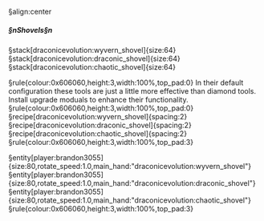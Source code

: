 §align:center
##### §nShovels§n

§stack[draconicevolution:wyvern_shovel]{size:64}§stack[draconicevolution:draconic_shovel]{size:64}§stack[draconicevolution:chaotic_shovel]{size:64}

§rule{colour:0x606060,height:3,width:100%,top_pad:0}
In their default configuration these tools are just a little more effective than diamond tools. Install upgrade moduals to enhance their functionality.
§rule{colour:0x606060,height:3,width:100%,top_pad:0}
§recipe[draconicevolution:wyvern_shovel]{spacing:2}
§recipe[draconicevolution:draconic_shovel]{spacing:2}
§recipe[draconicevolution:chaotic_shovel]{spacing:2}
§rule{colour:0x606060,height:3,width:100%,top_pad:3}

§entity[player:brandon3055]{size:80,rotate_speed:1.0,main_hand:"draconicevolution:wyvern_shovel"}§entity[player:brandon3055]{size:80,rotate_speed:1.0,main_hand:"draconicevolution:draconic_shovel"}§entity[player:brandon3055]{size:80,rotate_speed:1.0,main_hand:"draconicevolution:chaotic_shovel"}
§rule{colour:0x606060,height:3,width:100%,top_pad:3}